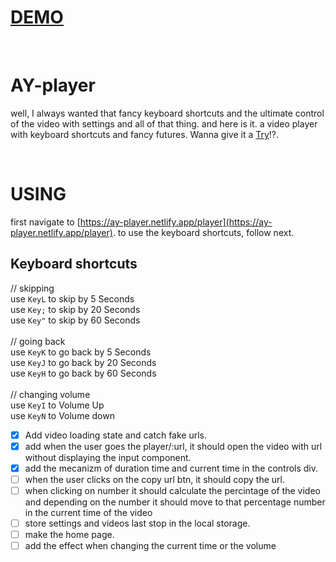 # **[DEMO](https://ay-player.netlify.app/player)**

<br>

# AY-player
well, I always wanted that fancy keyboard shortcuts and the ultimate control of the video with settings and all of that thing.
and here is it. 
a video player with keyboard shortcuts and fancy futures.
Wanna give it a [Try](https://ay-player.netlify.app/player)!?.

<br>

# USING
first navigate to [https://ay-player.netlify.app/player](https://ay-player.netlify.app/player).
to use the keyboard shortcuts, follow next.

## Keyboard shortcuts
// skipping 
<br>
use `KeyL` to skip by 5 Seconds
<br>
use `Key;` to skip by 20 Seconds
<br>
use `Key"` to skip by 60 Seconds
<br>
<br>
// going back
<br>
use `KeyK` to go back by 5 Seconds
<br>
use `KeyJ` to go back by 20 Seconds
<br>
use `KeyH` to go back by 60 Seconds
<br>
<br>
// changing volume
<br>
use `KeyI` to Volume Up
<br>
use `KeyN` to Volume down
<br>

- [x] Add video loading state and catch fake urls.
- [x] add when the user goes the player/:url, it should open the video with url without displaying the input component.
- [x] add the mecanizm of duration time and current time in the controls div.
- [ ] when the user clicks on the copy url btn, it should copy the url.
- [ ] when clicking on number it should calculate the percintage of the video and depending on the number it should move to that percentage number in the current time of the video
- [ ] store settings and videos last stop in the local storage.
- [ ] make the home page.
- [ ] add the effect when changing the current time or the volume